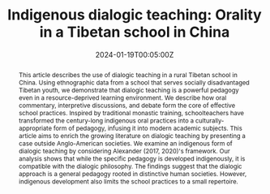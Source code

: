 ---
abstract: This article describes the use of dialogic teaching in a rural Tibetan school in China. Using ethnographic data from a school that serves socially disadvantaged Tibetan youth, we demonstrate that dialogic teaching is a powerful pedagogy even in a resource-deprived learning environment. We describe how oral commentary, interpretive discussions, and debate form the core of effective school practices. Inspired by traditional monastic training, schoolteachers have transformed the century-long indigenous oral practices into a culturally-appropriate form of pedagogy, infusing it into modern academic subjects. This article aims to enrich the growing literature on dialogic teaching by presenting a case outside Anglo-American societies. We examine an indigenous form of dialogic teaching by considering Alexander (2017, 2020)'s framework. Our analysis shows that while the specific pedagogy is developed indigenously, it is compatible with the dialogic philosophy. The findings suggest that the dialogic approach is a general pedagogy rooted in distinctive human societies. However, indigenous development also limits the school practices to a small repertoire.
authors:
    - Liqin Tong
    - Yisu Zhou
date: "2024-01-19T00:05:00Z"
doi: "10.1016/j.lcsi.2023.100776"
featured: true
projects: []
publication: '*Learning, Culture and Social Interaction*'
publication_short: ""
publication_types:
- "2"
publishDate: "2024-01-19T00:05:00Z"
tags:
- tutors
- sociology of profession
title: "Indigenous dialogic teaching: Orality in a Tibetan school in China"
url_code: ""
url_dataset: ""
url_pdf: ""
url_poster: ""
url_project: ""
url_slides: ""
url_source: "https://doi.org/10.1016/j.lcsi.2023.100776"
layout: research-paper
---